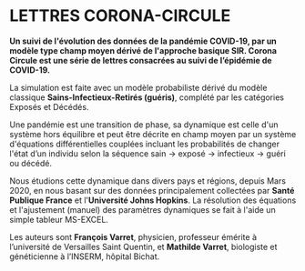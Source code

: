 # LETTRES CORONA-CIRCULE

**Un suivi de l'évolution des données de la pandémie COVID-19, par un modèle type champ moyen dérivé de l'approche basique SIR.
Corona Circule est une série de lettres consacrées au suivi de l’épidémie de COVID-19.**


La simulation est faite avec un modèle probabiliste dérivé du modèle classique __Sains-Infectieux-Retirés (guéris)__, complété par les catégories Exposés et Décédés.

Une pandémie est une transition de phase, sa dynamique est celle d'un système hors équilibre et peut être décrite en champ moyen par un système d'équations différentielles couplées  incluant les probabilités de changer l'état d’un individu selon la séquence sain → exposé → infectieux → guéri ou décédé.

Nous étudions cette dynamique dans divers pays et régions, depuis Mars 2020, en nous basant sur des données principalement collectées par **Santé Publique France** et l'**Université Johns Hopkins**. La résolution des équations et l'ajustement (manuel) des paramètres dynamiques se fait à l'aide un simple tableur MS-EXCEL.


Les auteurs sont **François Varret**, physicien, professeur émérite à l’université de Versailles Saint Quentin, et **Mathilde Varret**, biologiste et généticienne à l’INSERM, hôpital Bichat.
